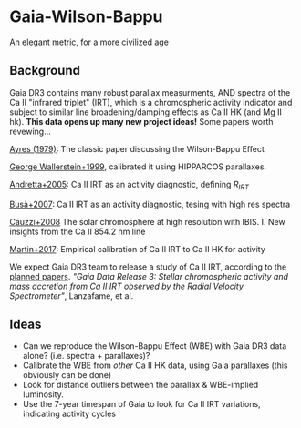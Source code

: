 # Gaia-Wilson-Bappu
An elegant metric, for a more civilized age

## Background
Gaia DR3 contains many robust parallax measurments, AND spectra of the Ca II "infrared triplet" (IRT), which is a chromospheric activity indicator and subject to similar line broadening/damping effects as Ca II HK (and Mg II hk).  **This data opens up many new project ideas!** Some papers worth revewing...

[Ayres (1979)](https://ui.adsabs.harvard.edu/abs/1979ApJ...228..509A/abstract): The classic paper discussing the Wilson-Bappu Effect

[George Wallerstein+1999](https://ui.adsabs.harvard.edu/abs/1999PASP..111..335W/abstract), calibrated it using HIPPARCOS parallaxes.

[Andretta+2005](https://ui.adsabs.harvard.edu/abs/2005A%26A...430..669A/abstract): Ca II IRT as an activity diagnostic, defining $R_{IRT}$

[Busà+2007](https://ui.adsabs.harvard.edu/abs/2007A%26A...466.1089B/abstract): Ca II IRT as an activity diagnostic, tesing with high res spectra

[Cauzzi+2008](https://ui.adsabs.harvard.edu/abs/2008A%26A...480..515C/abstract) The solar chromosphere at high resolution with IBIS. I. New insights from the Ca II 854.2 nm line

[Martin+2017](https://ui.adsabs.harvard.edu/abs/2017A%26A...605A.113M/abstract): Empirical calibration of Ca II IRT to Ca II HK for activity

We expect Gaia DR3 team to release a study of Ca II IRT, according to the [planned papers](https://www.cosmos.esa.int/web/gaia/dr3-papers).
*"Gaia Data Release 3: Stellar chromospheric activity and mass accretion from Ca II IRT observed by the Radial Velocity Spectrometer"*,
Lanzafame, et al.

## Ideas
- Can we reproduce the Wilson-Bappu Effect (WBE) with Gaia DR3 data alone? (i.e. spectra + parallaxes)?
- Calibrate the WBE from *other* Ca II HK data, using Gaia parallaxes (this obviously can be done)
- Look for distance outliers between the parallax & WBE-implied luminosity.
- Use the 7-year timespan of Gaia to look for Ca II IRT variations, indicating activity cycles
